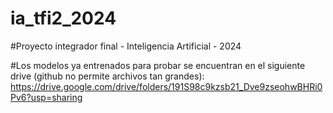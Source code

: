 # ia_tfi2_2024
#Proyecto integrador final - Inteligencia Artificial - 2024


#Los modelos ya entrenados para probar se encuentran en el siguiente drive (github no permite archivos tan grandes):
https://drive.google.com/drive/folders/191S98c9kzsb21_Dve9zseohwBHRi0Pv6?usp=sharing

